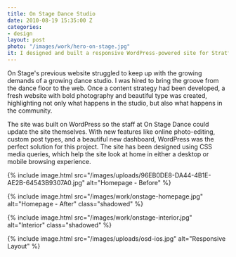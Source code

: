 ```yaml
---
title: On Stage Dance Studio
date: 2010-08-19 15:35:00 Z
categories:
- design
layout: post
photo: "/images/work/hero-on-stage.jpg"
it: I designed and built a responsive WordPress-powered site for Stratford's leading dance studio, 
---
```


On Stage's previous website struggled to keep up with the growing demands of a growing dance studio. I was hired to bring the groove from the dance floor to the web. Once a content strategy had been developed, a fresh website with bold photography and beautiful type was created, highlighting not only what happens in the studio, but also what happens in the community.

The site was built on WordPress so the staff at On Stage Dance could update the site themselves. With new features like online photo-editing, custom post types, and a beautiful new dashboard, WordPress was the perfect solution for this project. The site has been designed using CSS media queries, which help the site look at home in either a desktop or mobile browsing experience.

{% include image.html src="/images/uploads/96EB0DE8-DA44-4B1E-AE2B-64543B9307A0.jpg" alt="Homepage - Before" %}

{% include image.html src="/images/work/onstage-homepage.jpg" alt="Homepage - After" class="shadowed" %}

{% include image.html src="/images/work/onstage-interior.jpg" alt="Interior" class="shadowed" %}

{% include image.html src="/images/uploads/osd-ios.jpg" alt="Responsive Layout" %}